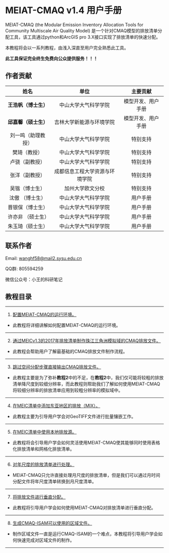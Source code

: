 # MEIAT-CMAQ v1.4 用户手册

MEIAT-CMAQ (the Modular Emission Inventory Allocation Tools for Community Multiscale Air Quality Model) 是一个针对CMAQ模型的排放清单分配工具，该工具通过python和ArcGIS pro 3.X接口实现了排放清单的快速分配。

本教程将会以一系列教程，由浅入深直至用户完全熟悉此工具。

**此工具保证完全终生免费向公众提供服务！！！**

## 作者贡献

|       姓名       |                     单位                     |   主要贡献   |
|:---------------:|:--------------------------------------------:|:--------:|
|   **王浩帆（博士生）**  |           中山大学大气科学学院           |   模型开发、用户手册  |
|   **邱嘉馨（硕士生）**  |           吉林大学新能源与环境学院       |   模型开发、用户手册  |
| 刘一鸣（助理教授） |           中山大学大气科学学院           |   特别支持    |
|   樊琦（教授）     |           中山大学大气科学学院           |   特别支持    |
|   卢骁（副教授）   |           中山大学大气科学学院           |   特别支持    |
|   张洋（副教授）   | 成都信息工程大学资源与环境学院        |   特别支持    |
|   吴锴（博士生）   |           加州大学欧文分校           |   特别支持    |
| 沈傲 （博士生） |中山大学大气科学学院|用户手册|
| 晋银保（博士生）|中山大学大气科学学院|用户手册|
| 许亦非 （硕士生） |中山大学大气科学学院|用户手册|
|朱玉琦（硕士生）|中山大学大气科学学院|用户手册|

## 联系作者

Email: wanghf58@mail2.sysu.edu.cn

QQ群: 805594259

微信公众号：小王的科研笔记

## 教程目录

--------------

1. [配置MEIAT-CMAQ的运行环境。](https://mp.weixin.qq.com/s/1CEcoSDeCF9l-an_GD_EJg)

* 此教程将详细讲解如何配置MEIAT-CMAQ的运行环境。

--------------

2. [通过MEICv1.3的2017年排放清单制作珠江三角洲模拟域的CMAQ排放文件。](Doc/adopt_meic_for_prd_emission_file_cn.md)

* 此教程会帮助用户了解最基础的CMAQ排放文件制作流程。

--------------

3. [跳过空间分配步骤直接输出CMAQ排放文件。](Doc/how_to_treat_the_emssion_which_resolution_is_fine_cn.md)

* 此教程主要是为了弥补**教程2**中的不足，在**教程2**中，我们仅可能将较粗的排放清单降尺度到较细分辨率，而此教程则帮助我们了解如何使用MEIAT-CMAQ将较细分辨率的排放清单应用到较粗分辨率的模拟域中。

--------------

4. [在MEIC清单中添加东亚地区的排放（MIX）。](Doc/how_to_combine_meic_and_mix_cn.md)

* 此教程主要为引导用户学会对GeoTIFF文件进行批量镶嵌工作。

--------------

5. [在MEIC清单中使用本地排放源。](Doc/adopt_local_emission_to_meic_cn.md)

* 此教程将会引导用户学会如何灵活使用MEIAT-CMAQ使其能够同时使用表格化排放清单和网格化排放清单。

--------------

6. [对年尺度的排放清单进行处理。](Doc/how_to_treat_the_yearly_emission_cn.md)

* MEIAT-CMAQ只允许直接处理月尺度的排放清单，但是我们可以通过月时间分配文件将年尺度清单转换到月尺度清单。

--------------

7. [将排放文件进行垂直分配。](Doc/how_to_do_vertical_allocation_cn.md)

* 此教程将引导用户学会如何使用MEIAT-CMAQ对排放清单进行垂直分配。

--------------

8. [生成CMAQ-ISAM可以使用的区域文件。](Doc/how_to_use_shapefile_for_mask_cn.md)

* 制作区域文件一直是运行CMAQ-ISAM的一个难点，本教程将引导用户学会如何快速完成对区域文件的制作。

--------------








